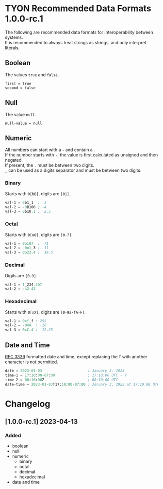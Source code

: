# TYON Recommended Data Formats 1.0.0-rc.1

The following are recommended data formats for interoperability between systems.  
It is recommended to always treat strings as strings, and only interpret literals.

## Boolean

The values `true` and `false`.

```
first = true
second = false
```

## Null

The value `null`.

```
null-value = null
```

## Numeric

All numbers can start with a `-` and contain a `.`  
If the number starts with `-`, the value is first calculated as unsigned and then negated.  
If present, the `.` must be between two digits.  
`_` can be used as a digits separator and must be between two digits.

### Binary

Starts with `0[bB]`, digits are `[01]`.

```lisp
val-1 = 0b1_1  ;  3
val-2 = -0B100 ; -4
val-3 = 0b10.1 ;  2.5
```

### Octal

Starts with `0[oO]`, digits are `[0-7]`.

```lisp
val-1 = 0o107  ;  71
val-2 = -0o1_3 ; -11
val-3 = 0o23.4 ;  19.5
```

### Decimal

Digits are `[0-9]`.

```lisp
val-1 = 1_234.567
val-2 = -42.42
```

### Hexadecimal

Starts with `0[xX]`, digits are `[0-9a-fA-F]`.

```lisp
val-1 = 0xf_f ; 255
val-2 = -0XA  ; -10
val-3 = 0xC.4 ;  12.25
```

## Date and Time

[RFC 3339](https://www.rfc-editor.org/rfc/rfc3339) formatted date and time, except replacing the `T` with another character is not permitted.

```lisp
date = 2023-01-03                     ; January 3, 2023
time-1 = 17:10:00-07:00               ; 17:10:00 UTC - 7
time-2 = 00:10:00Z                    ; 00:10:00 UTC
date-time = 2023-01-03T17:10:00-07:00 ; January 3, 2023 at 17:10:00 UTC - 7
```

# Changelog

## [1.0.0-rc.1] 2023-04-13

### Added

* boolean
* null
* numeric
    * binary
    * octal
    * decimal
    * hexadecimal
* date and time
